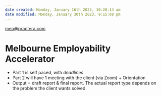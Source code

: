 ```yaml
---
date created: Monday, January 16th 2023, 10:28:14 am
date modified: Monday, January 30th 2023, 9:15:08 pm
---
```


mea@practera.com

# Melbourne Employability Accelerator

- Part 1 is self paced, with *deadlines*
- Part 2 will have 1 meeting with the client (via Zoom) + Orientation
- Output = draft report & final report. The actual report type depends on the problem the client wants solved 
